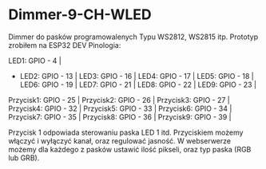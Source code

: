 # Dimmer-9-CH-WLED

Dimmer do pasków programowalenych Typu WS2812, WS2815 itp.
Prototyp zrobiłem na ESP32 DEV
Pinologia:

LED1: GPIO - 4 |
- LED2: GPIO - 13 |
LED3: GPIO - 16 |
LED4: GPIO - 17 |
LED5: GPIO - 18 |
LED6: GPIO - 19 |
LED7: GPIO - 21 |
LED8: GPIO - 22 |
LED9: GPIO - 23 |

Przycisk1: GPIO - 25 |
Przycisk2: GPIO - 26 |
Przycisk3: GPIO - 27 |
Przycisk4: GPIO - 32 |
Przycisk5: GPIO - 33 |
Przycisk6: GPIO - 34 |
Przycisk7: GPIO - 35 |
Przycisk8: GPIO - 36 |
Przycisk9: GPIO - 39 |

Przycisk 1 odpowiada sterowaniu paska LED 1 itd. Przyciskiem możemy włączyć i wyłączyć kanał, oraz regulować jasność. 
W webserwerze możemy dla każdego z pasków ustawić ilość pikseli, oraz typ paska (RGB lub GRB).
